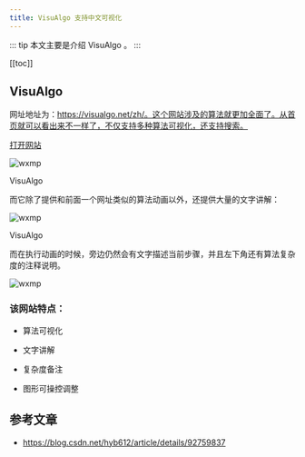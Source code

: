 ```yaml
---
title: VisuAlgo 支持中文可视化
---
```


::: tip
本文主要是介绍 VisuAlgo 。
:::

[[toc]]

## VisuAlgo

网址地址为：https://visualgo.net/zh/。这个网站涉及的算法就更加全面了。从首页就可以看出来不一样了，不仅支持多种算法可视化，还支持搜索。

[打开网站](https://visualgo.net/zh/)

<img class= "zoom-custom-imgs" :src="$withBase('/assets/img/algorithm/basic/visualgo-1.png')" alt="wxmp">

VisuAlgo

而它除了提供和前面一个网址类似的算法动画以外，还提供大量的文字讲解：

<img class= "zoom-custom-imgs" :src="$withBase('/assets/img/algorithm/basic/visualgo-2.png')" alt="wxmp">


VisuAlgo

而在执行动画的时候，旁边仍然会有文字描述当前步骤，并且左下角还有算法复杂度的注释说明。

<img class= "zoom-custom-imgs" :src="$withBase('/assets/img/algorithm/basic/visualgo-3.png')" alt="wxmp">


### 该网站特点：

* 算法可视化

* 文字讲解

* 复杂度备注

* 图形可操控调整

## 参考文章
* https://blog.csdn.net/hyb612/article/details/92759837